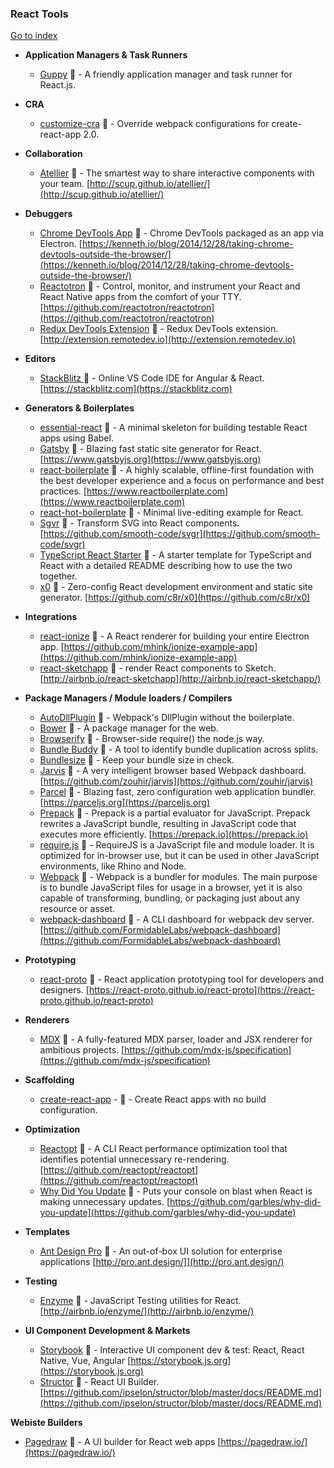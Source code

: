 ### React Tools
[Go to index](https://github.com/cdleon/awesome-front-end#index)

- **Application Managers & Task Runners**
  * [Guppy](https://github.com/joshwcomeau/guppy) :gift_heart: - A friendly application manager and task runner for React.js.

- **CRA**
  * [customize-cra](https://github.com/arackaf/customize-cra) :gift_heart: - Override webpack configurations for create-react-app 2.0.

- **Collaboration**

  * [Atellier](https://github.com/scup/atellier) :gift_heart: - The smartest way to share interactive components with your team. [http://scup.github.io/atellier/](http://scup.github.io/atellier/)

- **Debuggers**

  * [Chrome DevTools App](https://github.com/auchenberg/chrome-devtools-app) :gift_heart: - Chrome DevTools packaged as an app via Electron. [https://kenneth.io/blog/2014/12/28/taking-chrome-devtools-outside-the-browser/](https://kenneth.io/blog/2014/12/28/taking-chrome-devtools-outside-the-browser/)
  * [Reactotron](https://github.com/reactotron/reactotron) :gift_heart: - Control, monitor, and instrument your React and React Native apps from the comfort of your TTY. [https://github.com/reactotron/reactotron](https://github.com/reactotron/reactotron)
  * [Redux DevTools Extension](https://github.com/zalmoxisus/redux-devtools-extension) :gift_heart: - Redux DevTools extension. [http://extension.remotedev.io](http://extension.remotedev.io)

- **Editors**

  * [StackBlitz ](https://github.com/stackblitz/core) :gift_heart: - Online VS Code IDE for Angular & React. [https://stackblitz.com](https://stackblitz.com)

- **Generators & Boilerplates**

  * [essential-react](https://github.com/pheuter/essential-react) :gift_heart: - A minimal skeleton for building testable React apps using Babel.
  * [Gatsby](https://github.com/gatsbyjs/gatsby) :gift_heart: - Blazing fast static site generator for React. [https://www.gatsbyjs.org](https://www.gatsbyjs.org)
  * [react-boilerplate](https://github.com/react-boilerplate/react-boilerplate) :gift_heart: - A highly scalable, offline-first foundation with the best developer experience and a focus on performance and best practices. [https://www.reactboilerplate.com](https://www.reactboilerplate.com)
  * [react-hot-boilerplate](https://github.com/gaearon/react-hot-boilerplate) :gift_heart: - Minimal live-editing example for React.
  * [Sgvr](https://github.com/smooth-code/svgr) :gift_heart: - Transform SVG into React components. [https://github.com/smooth-code/svgr](https://github.com/smooth-code/svgr)
  * [TypeScript React Starter](https://github.com/Microsoft/TypeScript-React-Starter) :gift_heart: - A starter template for TypeScript and React with a detailed README describing how to use the two together.
  * [x0](https://github.com/c8r/x0) :gift_heart: - Zero-config React development environment and static site generator. [https://github.com/c8r/x0](https://github.com/c8r/x0)

- **Integrations**

  * [react-ionize](https://github.com/mhink/react-ionize) :gift_heart: - A React renderer for building your entire Electron app. [https://github.com/mhink/ionize-example-app](https://github.com/mhink/ionize-example-app)
  * [react-sketchapp](https://github.com/airbnb/react-sketchapp) :gift_heart: - render React components to Sketch. [http://airbnb.io/react-sketchapp](http://airbnb.io/react-sketchapp/)

- **Package Managers / Module loaders / Compilers**

  * [AutoDllPlugin](https://github.com/asfktz/autodll-webpack-plugin) :gift_heart: - Webpack's DllPlugin without the boilerplate.
  * [Bower](https://github.com/bower/bower) :gift_heart: - A package manager for the web.
  * [Browserify](https://github.com/substack/node-browserify) :gift_heart: - Browser-side require() the node.js way.
  * [Bundle Buddy](https://github.com/samccone/bundle-buddy) :gift_heart: - A tool to identify bundle duplication across splits.
  * [Bundlesize](https://github.com/siddharthkp/bundlesize) :gift_heart: - Keep your bundle size in check.
  * [Jarvis](https://github.com/zouhir/jarvis) :gift_heart: - A very intelligent browser based Webpack dashboard. [https://github.com/zouhir/jarvis](https://github.com/zouhir/jarvis)
  * [Parcel](https://github.com/parcel-bundler/parcel) :gift_heart: - Blazing fast, zero configuration web application bundler. [https://parceljs.org](https://parceljs.org)
  * [Prepack](https://github.com/facebook/prepack) :gift_heart: - Prepack is a partial evaluator for JavaScript. Prepack rewrites a JavaScript bundle, resulting in JavaScript code that executes more efficiently. [https://prepack.io](https://prepack.io)
  * [require.js](https://github.com/requirejs/requirejs) :gift_heart: - RequireJS is a JavaScript file and module loader. It is optimized for in-browser use, but it can be used in other JavaScript environments, like Rhino and Node.
  * [Webpack](https://github.com/webpack/webpack) :gift_heart: - Webpack is a bundler for modules. The main purpose is to bundle JavaScript files for usage in a browser, yet it is also capable of transforming, bundling, or packaging just about any resource or asset.
  * [webpack-dashboard](https://github.com/FormidableLabs/webpack-dashboard) :gift_heart: - A CLI dashboard for webpack dev server. [https://github.com/FormidableLabs/webpack-dashboard](https://github.com/FormidableLabs/webpack-dashboard)

- **Prototyping**
  * [react-proto](https://github.com/React-Proto/react-proto) :gift_heart: - React application prototyping tool for developers and designers. [https://react-proto.github.io/react-proto](https://react-proto.github.io/react-proto)

- **Renderers**

  * [MDX](https://github.com/mdx-js/mdx) :gift_heart: - A fully-featured MDX parser, loader and JSX renderer for ambitious projects. [https://github.com/mdx-js/specification](https://github.com/mdx-js/specification)

- **Scaffolding**
  * [create-react-app](https://github.com/facebook/create-react-app) - :gift_heart: - Create React apps with no build configuration.

- **Optimization**

  * [Reactopt](https://github.com/reactopt/reactopt) :gift_heart: - A CLI React performance optimization tool that identifies potential unnecessary re-rendering. [https://github.com/reactopt/reactopt](https://github.com/reactopt/reactopt)
  * [Why Did You Update](https://github.com/garbles/why-did-you-update) :gift_heart: - Puts your console on blast when React is making unnecessary updates. [https://github.com/garbles/why-did-you-update](https://github.com/garbles/why-did-you-update)

- **Templates**

  * [Ant Design Pro](https://github.com/ant-design/ant-design-pro) :gift_heart: - An out-of-box UI solution for enterprise applications [http://pro.ant.design/]](http://pro.ant.design/)
  
- **Testing**
  * [Enzyme](https://github.com/airbnb/enzyme) :gift_heart: - JavaScript Testing utilities for React. [http://airbnb.io/enzyme/](http://airbnb.io/enzyme/)

- **UI Component Development & Markets**

  * [Storybook](https://github.com/storybooks/storybook) :gift_heart: - Interactive UI component dev & test: React, React Native, Vue, Angular [https://storybook.js.org](https://storybook.js.org)
  * [Structor](https://github.com/ipselon/structor) :gift_heart: - React UI Builder. [https://github.com/ipselon/structor/blob/master/docs/README.md](https://github.com/ipselon/structor/blob/master/docs/README.md)

**Webiste Builders**
  * [Pagedraw](https://github.com/Pagedraw/pagedraw) :gift_heart: - A UI builder for React web apps [https://pagedraw.io/](https://pagedraw.io/)
